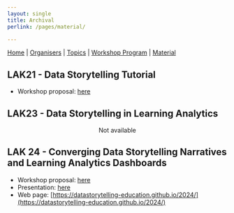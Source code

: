 ```yaml
---
layout: single
title: Archival
perlink: /pages/material/

---
```


[Home]({{site.baseurl}}/index) | [Organisers]({{site.baseurl}}/pages/about) | [Topics]({{site.baseurl}}/pages/topics) | [Workshop Program]({{site.baseurl}}/pages/program) | 
[Material]({{site.baseurl}}/pages/material)


## LAK21 - Data Storytelling Tutorial

- Workshop proposal: [here](/documents/LAK21WorkshopProposal.pdf)


## LAK23 - Data Storytelling in Learning Analytics 

<figure>
        <p align="center">Not available</p>
</figure>


## LAK 24 - Converging Data Storytelling Narratives and Learning Analytics Dashboards

- Workshop proposal: [here](/documents/LAK24_StorytellingWorkshop.pdf)
- Presentation: [here](/documents/DS-LAK24Material.pdf)
- Web page: [https://datastorytelling-education.github.io/2024/](https://datastorytelling-education.github.io/2024/)
